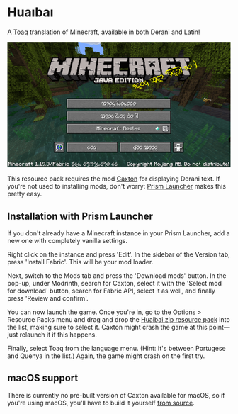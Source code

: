 # Huaıbaı

A [Toaq](https://toaq.net/) translation of Minecraft, available in both Derani and Latin!

![The Minecraft title screen in Toaq](title_screen.png)

This resource pack requires the mod [Caxton](https://modrinth.com/mod/caxton) for displaying Derani text. If you're not used to installing mods, don't worry: [Prism Launcher](https://prismlauncher.org/) makes this pretty easy.

## Installation with Prism Launcher

If you don't already have a Minecraft instance in your Prism Launcher, add a new one with completely vanilla settings.

Right click on the instance and press 'Edit'. In the sidebar of the Version tab, press 'Install Fabric'. This will be your mod loader.

Next, switch to the Mods tab and press the 'Download mods' button. In the pop-up, under Modrinth, search for Caxton, select it with the 'Select mod for download' button, search for Fabric API, select it as well, and finally press 'Review and confirm'.

You can now launch the game. Once you're in, go to the Options > Resource Packs menu and drag and drop the [Huaibai.zip resource pack](https://github.com/toaq/huaibai/releases/download/latest/Huaibai.zip) into the list, making sure to select it. Caxton might crash the game at this point—just relaunch it if this happens.

Finally, select Toaq from the language menu. (Hint: It's between Portugese and Quenya in the list.) Again, the game might crash on the first try.

## macOS support

There is currently no pre-built version of Caxton available for macOS, so if you're using macOS, you'll have to build it yourself [from source](https://gitlab.com/Kyarei/caxton).
